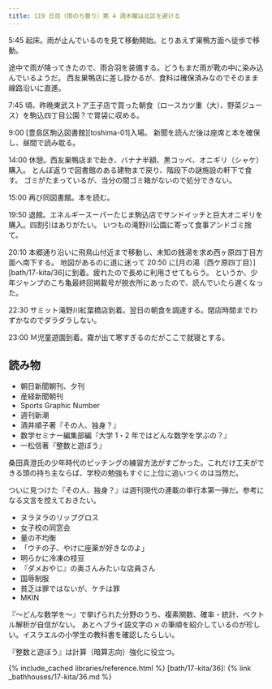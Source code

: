 ```yaml
---
title: 119 日目（雨のち曇り）第 4 週木曜は北区を避ける
---
```


5:45 起床。雨が止んでいるのを見て移動開始。とりあえず巣鴨方面へ徒歩で移動。

途中で雨が降ってきたので、雨合羽を装備する。どうもまだ雨が靴の中に染み込んでいるようだ。
西友巣鴨店に差し掛かるが、食料は確保済みなのでそのまま線路沿いに直進。

7:45 頃、昨晩東武ストア王子店で買った朝食（ロースカツ重（大）、野菜ジュース）を駒込四丁目公園？で胃袋に収める。

9:00 [豊島区駒込図書館][toshima-01]入場。
新聞を読んだ後は座席と本を確保し、昼間で読み耽る。

14:00 休憩。西友巣鴨店まで赴き、バナナ半額、黒コッペ、オニギリ（シャケ）購入。
とんぼ返りで図書館のある建物まで戻り、階段下の謎施設の軒下で食す。
ゴミがたまっているが、当分の間ゴミ箱がないので処分できない。

15:00 再び同図書館。本を読む。

19:50 退館。エネルギースーパーたじま駒込店でサンドイッチと巨大オニギリを購入。四割引はありがたい。
いつもの滝野川公園に寄って食事アンドゴミ捨て。

20:10 本郷通り沿いに飛鳥山付近まで移動し、未知の銭湯を求め西ヶ原四丁目方面へ南下する。
地図があるのに道に迷って 20:50 に[月の湯（西ケ原四丁目）][bath/17-kita/36]に到着。疲れたので長めに利用させてもらう。
というか、少年ジャンプのこち亀最終回掲載号が脱衣所にあったので、読んでいたら遅くなった。

22:30 サミット滝野川紅葉橋店到着。翌日の朝食を調達する。閉店時間までわずかなのでダラダラしない。

23:00 Ｍ児童遊園到着。霧が出て寒すぎるのだがここで就寝とする。

## 読み物

* 朝日新聞朝刊、夕刊
* 産経新聞朝刊
* Sports Graphic Number
* 週刊新潮
* 酒井順子著『その人、独身？』
* 数学セミナー編集部編『大学 1・2 年ではどんな数学を学ぶの？』
* 一松信著『整数と遊ぼう』

桑田真澄氏の少年時代のピッチングの練習方法がすごかった。これだけ工夫ができる頭の持ち主ならば、学校の勉強もすぐに上位に追いつくのは当然だ。

ついに見つけた『その人、独身？』は週刊現代の連載の単行本第一弾だ。参考になる文言を控えておきたい。

* ヌラヌラのリップグロス
* 女子校の同窓会
* 量の不均衡
* 「ウチの子、やけに座薬が好きなのよ」
* 明らかに冷凍の枝豆
* 『ダメおやじ』の奥さんみたいな店員さん
* 国辱制服
* 貧乏は罪ではないが、ケチは罪
* MKIN

『～どんな数学を～』で挙げられた分野のうち、複素関数、確率・統計、ベクトル解析が自信がない。
あとヘブライ語文字の $\aleph$ の筆順を紹介しているのが珍しい。イスラエルの小学生の教科書を確認したらしい。

『整数と遊ぼう』は計算（暗算志向）強化に役立つ。

{% include_cached libraries/reference.html %}
[bath/17-kita/36]: {% link _bathhouses/17-kita/36.md %}
